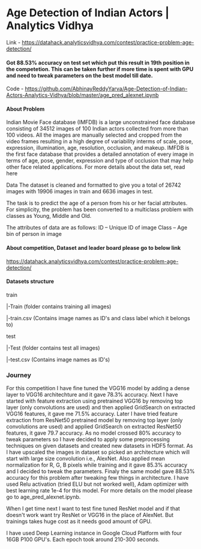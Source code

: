 # Age Detection of Indian Actors | Analytics Vidhya

Link - https://datahack.analyticsvidhya.com/contest/practice-problem-age-detection/

#### Got 88.53% accuracy on test set which put this result in 19th position in the competetion. This can be taken further if more time is spent with GPU and need to tweak parameters on the best model till date.
 
Code - https://github.com/AbhinayReddyYarva/Age-Detection-of-Indian-Actors-Analytics-Vidhya/blob/master/age_pred_alexnet.ipynb 

#### About Problem
Indian Movie Face database (IMFDB) is a large unconstrained face database consisting of 34512 images of 100 Indian actors collected from more than 100 videos. All the images are manually selected and cropped from the video frames resulting in a high degree of variability interms of scale, pose, expression, illumination, age, resolution, occlusion, and makeup. IMFDB is the first face database that provides a detailed annotation of every image in terms of age, pose, gender, expression and type of occlusion that may help other face related applications. For more details about the data set, read here

Data The dataset is cleaned and formatted to give you a total of 26742 images with 19906 images in train and 6636 images in test.

The task is to predict the age of a person from his or her facial attributes. For simplicity, the problem has been converted to a multiclass problem with classes as Young, Middle and Old.

The attributes of data are as follows: ID – Unique ID of image Class – Age bin of person in image

#### About competition, Dataset and leader board please go to below link
https://datahack.analyticsvidhya.com/contest/practice-problem-age-detection/

#### Datasets structure
train 

  |-Train (folder contains training all images) 
  
  |-train.csv (Contains image names as ID's and class label which it belongs to)

test 

  |-Test (folder contains test all images) 
  
  |-test.csv (Contains image names as ID's)
  
### Journey
For this competition I have fine tuned the VGG16 model by adding a dense layer to VGG16 architechture and it gave 78.3% accuracy. Next I have started with feature extraction using pretrained VGG16 by removing top layer (only convolutions are used) and then applied GridSearch on extracted VGG16 features, it gave me 71.5% accuracy. Later I have tried feature extraction from ResNet50 pretrained model by removing top layer (only convolutions are used) and applied GridSearch on extracted ResNet50 features, it gave 79.7 accuracy. As no model crossed 80% accuracy to tweak parameters so I have decided to apply some preprocessing techniques on given datasets and created new datasets in HDF5 format. As I have upscaled the images in dataset so picked an architecture which will start with large size convolution i.e., AlexNet. Also applied mean normalization for R, G, B pixels while training and it gave 85.3% accuracy and I decided to tweak the parameters. Finaly the same model gave 88.53% accuracy for this problem after tweaking few things in architecture. I have used Relu activation (tried ELU but not worked well), Adam optimizer with best learning rate 1e-4 for this model. For more details on the model please go to age_pred_alexnet.ipynb. 

When I get time next I want to test fine tuned ResNet model and if that doesn't work want try ResNet or VGG16 in the place of AlexNet. But trainings takes huge cost as it needs good amount of GPU. 

I have used Deep Learning instance in Google Cloud Platform with four 16GB P100 GPU's. Each epoch took around 210-300 seconds.

